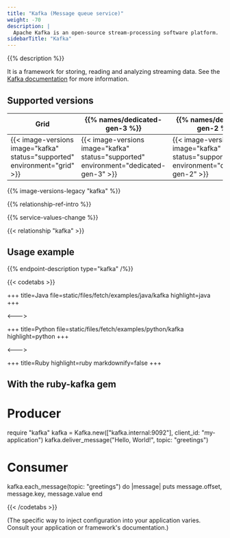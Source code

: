 ```yaml
---
title: "Kafka (Message queue service)"
weight: -70
description: |
  Apache Kafka is an open-source stream-processing software platform.
sidebarTitle: "Kafka"
---
```


{{% description %}}

It is a framework for storing, reading and analyzing streaming data. See the [Kafka documentation](https://kafka.apache.org/documentation) for more information.

## Supported versions

| Grid | {{% names/dedicated-gen-3 %}} | {{% names/dedicated-gen-2 %}} |
|------|-------------------------------|------------------------------ |
|  {{< image-versions image="kafka" status="supported" environment="grid" >}} | {{< image-versions image="kafka" status="supported" environment="dedicated-gen-3" >}} | {{< image-versions image="kafka" status="supported" environment="dedicated-gen-2" >}} |

{{% image-versions-legacy "kafka" %}}

{{% relationship-ref-intro %}}

{{% service-values-change %}}

{{< relationship "kafka" >}}

## Usage example

{{% endpoint-description type="kafka" /%}}

{{< codetabs >}}

+++
title=Java
file=static/files/fetch/examples/java/kafka
highlight=java
+++

<--->

+++
title=Python
file=static/files/fetch/examples/python/kafka
highlight=python
+++

<--->

+++
title=Ruby
highlight=ruby
markdownify=false
+++
## With the ruby-kafka gem

# Producer
require "kafka"
kafka = Kafka.new(["kafka.internal:9092"], client_id: "my-application")
kafka.deliver_message("Hello, World!", topic: "greetings")

# Consumer
kafka.each_message(topic: "greetings") do |message|
  puts message.offset, message.key, message.value
end

{{< /codetabs >}}


(The specific way to inject configuration into your application varies. Consult your application or framework's documentation.)
